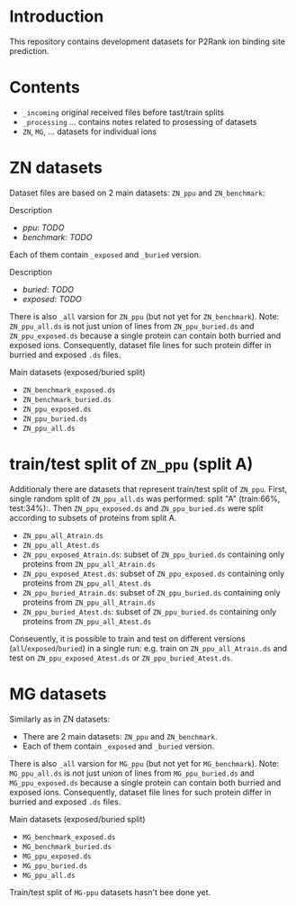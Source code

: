 # Introduction

This repository contains development datasets for P2Rank ion binding site prediction.


# Contents

* `_incoming`  original received files before tast/train splits
* `_processing` ... contains notes related to prosessing of datasets
* `ZN`, `MG`, ... datasets for individual ions


# ZN datasets

Dataset files are based on 2 main datasets: `ZN_ppu` and `ZN_benchmark`:

Description
* *ppu*: _TODO_
* *benchmark*: _TODO_

Each of them contain `_exposed` and `_buried` version.

Description
* *buried*: _TODO_
* *exposed*: _TODO_

There is also `_all` varsion for `ZN_ppu` (but not yet for `ZN_benchmark`).
Note: `ZN_ppu_all.ds` is not just union of lines from `ZN_ppu_buried.ds` and `ZN_ppu_exposed.ds` because a single protein can contain both burried and exposed ions.
Consequently, dataset file lines for such protein differ in burried and exposed `.ds` files.

Main datasets (exposed/buried split)
* `ZN_benchmark_exposed.ds`
* `ZN_benchmark_buried.ds`
* `ZN_ppu_exposed.ds`
* `ZN_ppu_buried.ds`
* `ZN_ppu_all.ds`


# train/test split of `ZN_ppu` (split A)

Additionaly there are datasets that represent train/test split of `ZN_ppu`.
First, single random split of `ZN_ppu_all.ds` was performed: split "A" (train:66%, test:34%):.
Then `ZN_ppu_exposed.ds` and `ZN_ppu_buried.ds` were split according to subsets of proteins from split A.

* `ZN_ppu_all_Atrain.ds`
* `ZN_ppu_all_Atest.ds`
* `ZN_ppu_exposed_Atrain.ds`: subset of `ZN_ppu_buried.ds` containing only proteins from `ZN_ppu_all_Atrain.ds`
* `ZN_ppu_exposed_Atest.ds`: subset of `ZN_ppu_exposed.ds` containing only proteins from `ZN_ppu_all_Atest.ds` 
* `ZN_ppu_buried_Atrain.ds`: subset of `ZN_ppu_buried.ds` containing only proteins from `ZN_ppu_all_Atrain.ds`
* `ZN_ppu_buried_Atest.ds`: subset of `ZN_ppu_buried.ds` containing only proteins from `ZN_ppu_all_Atest.ds` 

Conseuently, it is possible to train and test on different versions (`all`/`exposed`/`buried`) in a single run:
e.g. train on `ZN_ppu_all_Atrain.ds` and test on `ZN_ppu_exposed_Atest.ds` or `ZN_ppu_buried_Atest.ds`.


# MG datasets

Similarly as in ZN datasets:
* There are 2 main datasets: `ZN_ppu` and `ZN_benchmark`.
* Each of them contain `_exposed` and `_buried` version.

There is also `_all` varsion for `MG_ppu` (but not yet for `MG_benchmark`).
Note: `MG_ppu_all.ds` is not just union of lines from `MG_ppu_buried.ds` and `MG_ppu_exposed.ds` because a single protein can contain both burried and exposed ions.
Consequently, dataset file lines for such protein differ in burried and exposed `.ds` files.

Main datasets (exposed/buried split)
* `MG_benchmark_exposed.ds`
* `MG_benchmark_buried.ds`
* `MG_ppu_exposed.ds`
* `MG_ppu_buried.ds`
* `MG_ppu_all.ds`

Train/test split of `MG-ppu` datasets hasn't bee done yet.
